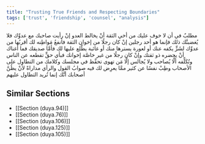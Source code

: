 ```yaml
---
title: "Trusting True Friends and Respecting Boundaries"
tags: ['trust', 'friendship', 'counsel', "analysis"]
---
```


 مطلبٌ في أن لا خوف عليك من أخي الثقة أنْ يخالط العدو إنْ رأيت صاحبك مع عدوِّك فلا يُغضبنَّك ذلك فإنما هو أحد رجلين إنْ كان رجلًا من إخوان الثقة فأنفعُ مَواطِنه لك أقربُها من عدوِّك لشَرٍّ يكفه عنك أو لعورة يسترها منك أو غائبة يطَّلع عليها لك فأمَّا صديقك فما أغناك أنْ يحضره ذو ثقتك  وإنْ كان رجلًا من غير خاصَّة إخوانك فبأي حقٍّ تقطعه عن الناس وتُكَلِّفه ألَّا يُصاحب ولا يُجالس إلَّا مَن تهوى تحفَّظ في مجلسك وكلامك من التطاول على الأصحاب وطِبْ نفسًا عن كثير ممَّا يعرِض لك فيه صوابُ القول والرأي مداراةً لأَنْ يظُنَّ أصحابك أنَّك إنما تُريد التطاول عليهم

## Similar Sections
- [[Section (duya.94)]]
 - [[Section (duya.76)]]
 - [[Section (duya.106)]]
 - [[Section (duya.125)]]
 - [[Section (duya.105)]]
